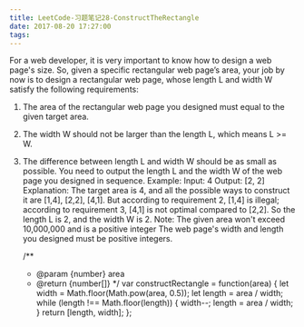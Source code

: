 ```yaml
---
title: LeetCode-习题笔记28-ConstructTheRectangle
date: 2017-08-20 17:27:00
tags:
---
```




For a web developer, it is very important to know how to design a web page's size. So, given a specific rectangular web page’s area, your job by now is to design a rectangular web page, whose length L and width W satisfy the following requirements:

1. The area of the rectangular web page you designed must equal to the given target area.

2. The width W should not be larger than the length L, which means L >= W.

3. The difference between length L and width W should be as small as possible.
You need to output the length L and the width W of the web page you designed in sequence.
Example:
Input: 4
Output: [2, 2]
Explanation: The target area is 4, and all the possible ways to construct it are [1,4], [2,2], [4,1]. 
But according to requirement 2, [1,4] is illegal; according to requirement 3,  [4,1] is not optimal compared to [2,2]. So the length L is 2, and the width W is 2.
Note:
The given area won't exceed 10,000,000 and is a positive integer
The web page's width and length you designed must be positive integers.


	/**
	 * @param {number} area
	 * @return {number[]}
	 */
	var constructRectangle = function(area) {
	    let width  = Math.floor(Math.pow(area, 0.5));
	    let length = area / width;
	    while (length !== Math.floor(length)) {
	        width--;
	        length = area / width;
	    }
	    return [length, width];
	};

